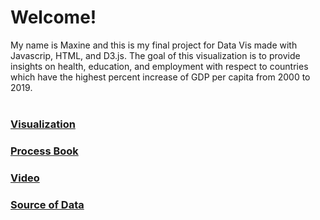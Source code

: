 # Welcome! <br/>
My name is Maxine and this is my final project for Data Vis made with Javascrip, HTML, and D3.js. The goal of this visualization is to provide insights on health, education, and employment with respect to countries which have the highest percent increase of GDP per capita from 2000 to 2019. <br/>
<br/>
### [Visualization](https://aamaxaa.github.io/GDP-Growth-Visual/) <br/>
### [Process Book](https://drive.google.com/file/d/1Qxx1dKTu4PKOScVD7BoEq8tStTIsNCqH/view?usp=sharing)<br/>
### [Video](https://youtu.be/yeMcWpVDDUk)<br/>
### [Source of Data](https://data.worldbank.org/)
